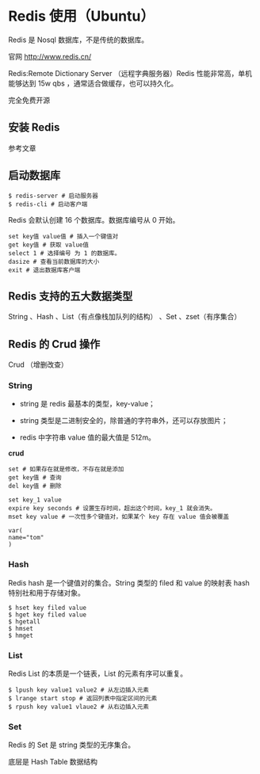 # Redis 使用（Ubuntu）

Redis 是 Nosql 数据库，不是传统的数据库。

官网 http://www.redis.cn/

Redis:Remote Dictionary Server （远程字典服务器）Redis 性能非常高，单机能够达到 15w qbs ，通常适合做缓存，也可以持久化。

完全免费开源

## 安装 Redis 

参考文章

## 启动数据库

```shell
$ redis-server # 启动服务器
$ redis-cli # 启动客户端
```



Redis 会默认创建 16 个数据库。数据库编号从 0 开始。

```shell
set key值 value值 # 插入一个键值对
get key值 # 获取 value值
select 1 # 选择编号 为 1 的数据库。
dasize # 查看当前数据库的大小
exit # 退出数据库客户端
```



## Redis 支持的五大数据类型

String 、Hash 、List（有点像栈加队列的结构） 、Set 、zset（有序集合）

## Redis 的 Crud 操作

Crud （增删改查）

### String 

- string 是 redis 最基本的类型，key-value；

- string 类型是二进制安全的，除普通的字符串外，还可以存放图片；

- redis 中字符串 value 值的最大值是 512m。

**crud**

```shell
set # 如果存在就是修改，不存在就是添加
get key值 # 查询 
del key值 # 删除

set key_1 value
expire key seconds # 设置生存时间，超出这个时间，key_1 就会消失。
mset key value # 一次性多个键值对，如果某个 key 存在 value 值会被覆盖

var(
name="tom"
)
```

### **Hash**

Redis hash 是一个键值对的集合。String 类型的 filed 和 value 的映射表 hash 特别社和用于存储对象。

```shell
$ hset key filed value
$ hget key filed value
$ hgetall
$ hmset
$ hmget
```

### List

Redis List 的本质是一个链表，List 的元素有序可以重复。

```shell
$ lpush key value1 value2 # 从左边插入元素
$ lrange start stop # 返回列表中指定区间的元素
$ rpush key value1 vlaue2 # 从右边插入元素
```

### Set

Redis 的 Set 是 string 类型的无序集合。

底层是 Hash Table 数据结构
